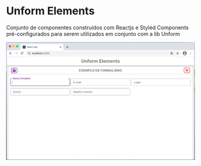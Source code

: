 # Unform Elements

Conjunto de componentes construídos com Reactjs e Styled Components pré-configurados para serem utilizados em conjunto com a lib Unform 

![Unform component print](unform-elements-print.png?raw=true)